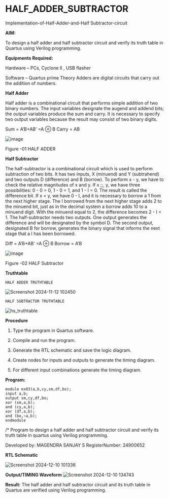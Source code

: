 # HALF_ADDER_SUBTRACTOR

Implementation-of-Half-Adder-and-Half Subtractor-circuit

**AIM:**

To design a half adder and half subtractor circuit and verify its truth table in Quartus using Verilog programming.

**Equipments Required:**

Hardware – PCs, Cyclone II , USB flasher 

Software – Quartus prime Theory Adders are digital circuits that carry out the addition of numbers.

**Half Adder**

Half adder is a combinational circuit that performs simple addition of two binary numbers. The input variables designate the augend and addend bits; the output variables produce the sum and carry. It is necessary to specify two output variables because the result may consist of two binary digits.

Sum = A’B+AB’ =A ⊕ B Carry = AB

![image](https://github.com/naavaneetha/HALF_ADDER_SUBTRACTOR/assets/154305477/bd4a0b2c-cdbc-4184-ab08-81578f121e1f)

Figure -01 HALF ADDER

**Half Subtractor**

The half-subtractor is a combinational circuit which is used to perform subtraction of two bits. It has two inputs, X (minuend) and Y (subtrahend) and two outputs D (difference) and B (borrow). To perform x - y, we have to check the relative magnitudes of x and y. If x ;;, y, we have three possibilities: 0 - 0 = 0, 1 - 0 = 1, and 1 - I = 0. The result is called the difference bit. If x < y, we have 0 - I, and it is necessary to borrow a 1 from the next higher stage. The I borrowed from the next higher stage adds 2 to the minuend bit, just as in the decimal system a borrow adds 10 to a minuend digit. With the minuend equal to 2, the difference becomes 2 - I = 1. The half-subtractor needs two outputs. One output generates the difference and will be designated by the symbol D. The second output, designated B for borrow, generates the binary signal that informs the next stage that a I has been borrowed. 

Diff = A’B+AB’ =A ⊕ B
Borrow = A’B

 ![image](https://github.com/naavaneetha/HALF_ADDER_SUBTRACTOR/assets/154305477/d76b099c-513f-4e7c-843a-e2fd028a531a)

Figure -02 HALF Subtractor

**Truthtable**

```HALF ADDER TRUTHTABLE```

![Screenshot 2024-11-12 102450](https://github.com/user-attachments/assets/ee0c7cc4-4b0f-462c-bf97-eecfacb7c1ee)

```HALF SUBTRACTOR TRUTHTABLE```

![hs_truthtable](https://github.com/user-attachments/assets/ec06694e-4c6b-43bf-90a7-aca635af6b94)



**Procedure**

1.	Type the program in Quartus software.

2.	Compile and run the program.

3.	Generate the RTL schematic and save the logic diagram.

4.	Create nodes for inputs and outputs to generate the timing diagram.

5.	For different input combinations generate the timing diagram.


**Program:**
```
module ex03(a,b,cy,sm,df,bo);
input a,b;
output sm,cy,df,bo;
xor (sm,a,b);
and (cy,a,b);
xor (df,a,b);
and (bo,~a,b);
endmodule
```

/* Program to design a half adder and half subtractor circuit and verify its truth table in quartus using Verilog programming.

Developed by: MAGENDRA SANJAY S
RegisterNumber: 24900652

**RTL Schematic**

![Screenshot 2024-12-10 101336](https://github.com/user-attachments/assets/0667ce93-345a-4bec-8c25-a2cf7cf47731)


**Output/TIMING Waveform**
![Screenshot 2024-12-10 134743](https://github.com/user-attachments/assets/b2e59d37-ac04-4c22-8848-f8781384ee83)



**Result:**
 The half adder and half subtractor circuit and its truth table in Quartus are verified using Verilog programming.

